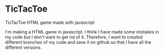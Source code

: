 # TicTacToe
TicTacToe HTML game made with javascript

I'm making a HTML game in javascript. I think I have made some mistakes in my code but I don't want to get rid of it. Therefore, I want to created different branches of my code and save it on github so that I have all the different versions.
